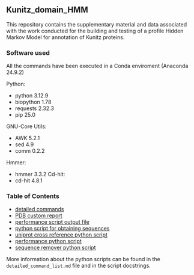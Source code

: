 ## Kunitz_domain_HMM
This repository contains the supplementary material and data associated with the work conducted for the building and testing of a profile Hidden Markov Model for annotation of Kunitz proteins.

### Software used
All the commands have been executed in a Conda enviroment (Anaconda 24.9.2)

Python:
* python      3.12.9
* biopython   1.78
* requests    2.32.3
* pip         25.0

GNU-Core Utils:
* AWK         5.2.1
* sed         4.9
* comm        0.2.2

Hmmer:
* hmmer       3.3.2
Cd-hit:
* cd-hit      4.8.1


### Table of Contents
- [detailed commands](#./detailed_command_list.md)
- [PDB custom report](#rcsb_pdb_custom_report_20250503062943.csv)
- [performance script output file](#definitive_merged_performance.txt)
- [python script for obtaining sequences](#get_sequence.py)
- [uniprot cross reference python script](#get_uniprot2.py)
- [performance python script](#performance.py)
- [sequence remover python script](#sequence_remover.py)

More information about the python scripts can be found in the `detailed_command_list.md` file and in the script docstrings.
